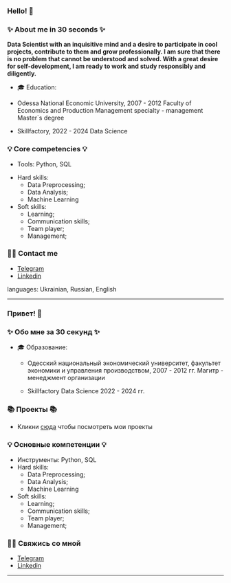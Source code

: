 ### Hello! 👋

### ✨ About me in 30 seconds ✨ 
__Data Scientist with an inquisitive mind and a desire to participate in cool projects, contribute to them and grow professionally. 
I am sure that there is no problem that cannot be understood and solved.
With a great desire for self-development, I am ready to work and study responsibly and diligently.__

* 🎓 Education:
 - Odessa National Economic University, 2007 - 2012
   Faculty of Economics and Production Management
   specialty - management
   Master`s degree
 
 - Skillfactory, 2022 - 2024
   Data Science
   
### 💡 Core competencies 💡
* Tools: Python, SQL
- Hard skills: 
    * Data Preprocessing;
    * Data Analysis;
    * Machine Learning 
- Soft skills:
    * Learning;
    * Communication skills;
    * Team player;
    * Management;

### 🙌🏻 Contact me
- [Telegram](https://t.me/alla_cravciuc)
- [Linkedin](https://www.linkedin.com/in/alla-kravchuk-342616268/)

languages: Ukrainian, Russian, English
_______________________
### Привет! 👋

### ✨ Обо мне за 30 секунд ✨ 
* 🎓 Образование:
  - Одесский национальный экономический университет, факультет экономики
    и управления производством, 2007 - 2012 гг.
    Магитр - менеджмент организации
    
  - Skillfactory
    Data Science 2022 - 2024 гг.

### 📚 Проекты 📚

* Кликни [сюда](https://github.com/Alla-Kr/Bank_Data_loyalty_analysis) чтобы посмотреть мои проекты

### 💡 Основные компетенции 💡
- Инструменты: Python, SQL 
- Hard skills: 
    * Data Preprocessing;
    * Data Analysis;
    * Machine Learning 
- Soft skills:
    * Learning;
    * Communication skills;
    * Team player;
    * Management;

### 🙌🏻 Свяжись со мной
- [Telegram](https://t.me/alla_cravciuc)
- [Linkedin](https://www.linkedin.com/in/alla-kravchuk-342616268/)

---


